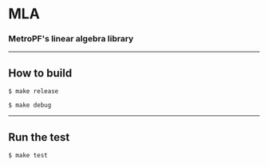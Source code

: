 # MLA
### MetroPF's linear algebra library

---

## How to build
```
$ make release
```
```
$ make debug
```

---

## Run the test
```
$ make test
```
